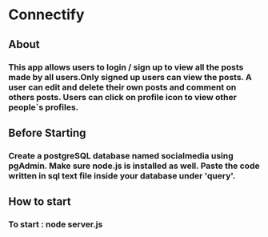 # Connectify

## About

### This app allows users to login / sign up to view all the posts made by all users.Only signed up users can view the posts. A user can edit and delete their own posts and comment on others posts. Users can click on profile icon to view other people`s profiles. 

## Before Starting
### Create a postgreSQL database named socialmedia using pgAdmin. Make sure node.js is installed as well. Paste the code written in sql text file inside your database under 'query'. 

## How to start 
### To start : node server.js 
